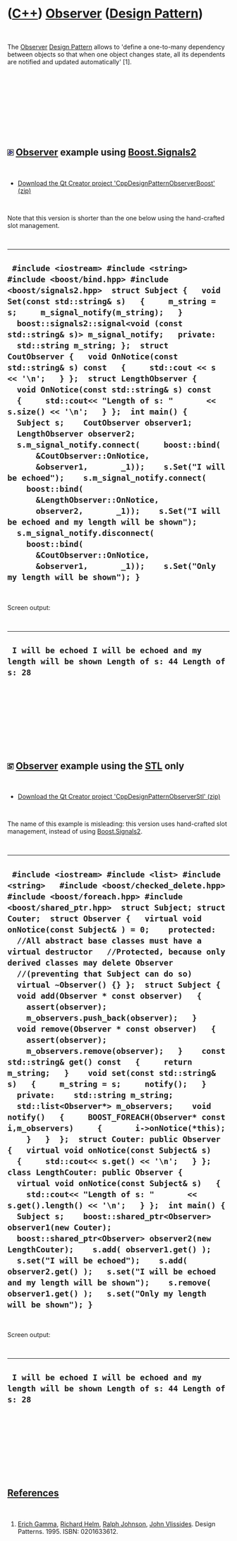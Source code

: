



 

 

 

 

 

([C++](Cpp.md)) [Observer](CppDesignPatternObserver.md) ([Design Pattern](CppDesignPattern.md))
==================================================================================================

 

The [Observer](CppDesignPatternObserver.md) [Design
Pattern](CppDesignPattern.md) allows to 'define a one-to-many
dependency between objects so that when one object changes state, all
its dependents are notified and updated automatically' \[1\].

 

 

 

 

 

![Boost](PicBoost.png) [Observer](CppDesignPatternObserver.md) example using [Boost.Signals2](CppSignals2.md)
---------------------------------------------------------------------------------------------------------------

 

-   [Download the Qt Creator project
    'CppDesignPatternObserverBoost' (zip)](CppDesignPatternObserverBoost.zip)

 

Note that this version is shorter than the one below using the
hand-crafted slot management.

 

  -----------------------------------------------------------------------------------------------------------------------------------------------------------------------------------------------------------------------------------------------------------------------------------------------------------------------------------------------------------------------------------------------------------------------------------------------------------------------------------------------------------------------------------------------------------------------------------------------------------------------------------------------------------------------------------------------------------------------------------------------------------------------------------------------------------------------------------------------------------------------------------------------------------------------------------------------------------------------------------------------------------------------------------------------------------------------------------------------------------------------------------------------
  ` #include <iostream> #include <string> #include <boost/bind.hpp> #include <boost/signals2.hpp>  struct Subject {   void Set(const std::string& s)   {     m_string = s;     m_signal_notify(m_string);   }   boost::signals2::signal<void (const std::string& s)> m_signal_notify;   private:   std::string m_string; };  struct CoutObserver {   void OnNotice(const std::string& s) const   {     std::cout << s << '\n';   } };  struct LengthObserver {   void OnNotice(const std::string& s) const   {     std::cout<< "Length of s: "       << s.size() << '\n';   } };  int main() {   Subject s;    CoutObserver observer1;   LengthObserver observer2;    s.m_signal_notify.connect(     boost::bind(       &CoutObserver::OnNotice,       &observer1,       _1));    s.Set("I will be echoed");    s.m_signal_notify.connect(     boost::bind(       &LengthObserver::OnNotice,       observer2,       _1));    s.Set("I will be echoed and my length will be shown");    s.m_signal_notify.disconnect(     boost::bind(       &CoutObserver::OnNotice,       &observer1,       _1));    s.Set("Only my length will be shown"); }`
  -----------------------------------------------------------------------------------------------------------------------------------------------------------------------------------------------------------------------------------------------------------------------------------------------------------------------------------------------------------------------------------------------------------------------------------------------------------------------------------------------------------------------------------------------------------------------------------------------------------------------------------------------------------------------------------------------------------------------------------------------------------------------------------------------------------------------------------------------------------------------------------------------------------------------------------------------------------------------------------------------------------------------------------------------------------------------------------------------------------------------------------------------

 

Screen output:

 

  --------------------------------------------------------------------------------------------------
  ` I will be echoed I will be echoed and my length will be shown Length of s: 44 Length of s: 28`
  --------------------------------------------------------------------------------------------------

 

 

 

 

 

![STL](PicStl.png) [Observer](CppDesignPatternObserver.md) example using the [STL](CppStl.md) only
----------------------------------------------------------------------------------------------------

 

-   [Download the Qt Creator project
    'CppDesignPatternObserverStl' (zip)](CppDesignPatternObserverStl.zip)

 

The name of this example is misleading: this version uses hand-crafted
slot management, instead of using [Boost.Signals2](CppSignals2.md).

 

  -----------------------------------------------------------------------------------------------------------------------------------------------------------------------------------------------------------------------------------------------------------------------------------------------------------------------------------------------------------------------------------------------------------------------------------------------------------------------------------------------------------------------------------------------------------------------------------------------------------------------------------------------------------------------------------------------------------------------------------------------------------------------------------------------------------------------------------------------------------------------------------------------------------------------------------------------------------------------------------------------------------------------------------------------------------------------------------------------------------------------------------------------------------------------------------------------------------------------------------------------------------------------------------------------------------------------------------------------------------------------------------------------------------------------------------------------------------------------------------------------------------------------------------------------------------------------------------------------------------------------------------------------------------------------------------------------------------------------
  ` #include <iostream> #include <list> #include <string>   #include <boost/checked_delete.hpp> #include <boost/foreach.hpp> #include <boost/shared_ptr.hpp>  struct Subject; struct Couter;  struct Observer {   virtual void onNotice(const Subject& ) = 0;    protected:   //All abstract base classes must have a virtual destructor   //Protected, because only derived classes may delete Observer   //(preventing that Subject can do so)   virtual ~Observer() {} };  struct Subject {   void add(Observer * const observer)   {     assert(observer);     m_observers.push_back(observer);   }    void remove(Observer * const observer)   {     assert(observer);     m_observers.remove(observer);   }    const std::string& get() const   {     return m_string;   }    void set(const std::string& s)   {     m_string = s;     notify();   }    private:    std::string m_string;    std::list<Observer*> m_observers;    void notify()   {     BOOST_FOREACH(Observer* const i,m_observers)     {       i->onNotice(*this);     }   }  };  struct Couter: public Observer {   virtual void onNotice(const Subject& s)   {     std::cout<< s.get() << '\n';   } };  class LengthCouter: public Observer {   virtual void onNotice(const Subject& s)   {     std::cout<< "Length of s: "       << s.get().length() << '\n';   } };  int main() {   Subject s;    boost::shared_ptr<Observer> observer1(new Couter);   boost::shared_ptr<Observer> observer2(new LengthCouter);    s.add( observer1.get() );   s.set("I will be echoed");    s.add( observer2.get() );   s.set("I will be echoed and my length will be shown");    s.remove( observer1.get() );   s.set("Only my length will be shown"); }`
  -----------------------------------------------------------------------------------------------------------------------------------------------------------------------------------------------------------------------------------------------------------------------------------------------------------------------------------------------------------------------------------------------------------------------------------------------------------------------------------------------------------------------------------------------------------------------------------------------------------------------------------------------------------------------------------------------------------------------------------------------------------------------------------------------------------------------------------------------------------------------------------------------------------------------------------------------------------------------------------------------------------------------------------------------------------------------------------------------------------------------------------------------------------------------------------------------------------------------------------------------------------------------------------------------------------------------------------------------------------------------------------------------------------------------------------------------------------------------------------------------------------------------------------------------------------------------------------------------------------------------------------------------------------------------------------------------------------------------

 

Screen output:

 

  --------------------------------------------------------------------------------------------------
  ` I will be echoed I will be echoed and my length will be shown Length of s: 44 Length of s: 28`
  --------------------------------------------------------------------------------------------------

 

 

 

 

 

[References](CppReferences.md)
-------------------------------

 

1.  [Erich Gamma](CppErichGamma.md), [Richard
    Helm](CppRichardHelm.md), [Ralph Johnson](CppRalphJohnson.md),
    [John Vlissides](CppJohnVlissides.md). Design Patterns. 1995.
    ISBN: 0201633612.

 

 

 

 

 





 



